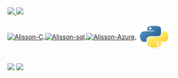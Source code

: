##
 <div>
  <a href="https://github.com/alissongrilo">
  <img height="180em" src="https://github-readme-stats.vercel.app/api?username=alissongrilo&show_icons=true&theme=discord_old_blurple&include_all_commits=true&count_private=true"/>
  <img height="180em" src="https://github-readme-stats.vercel.app/api/top-langs/?username=alissongrilo&layout=compact&langs_count=7&theme=discord_old_blurple"/>
</div>
<div style="display: inline_block"><br>
  <img align="center" alt="Alisson-C" height="60" width="80" src="https://cdn.jsdelivr.net/gh/devicons/devicon/icons/dotnetcore/dotnetcore-plain.svg">
  <img align="center" alt="Alisson-sql" height="60" width="80" src="https://cdn.jsdelivr.net/gh/devicons/devicon/icons/microsoftsqlserver/microsoftsqlserver-plain-wordmark.svg">
  <img align="center" alt="Alisson-Azure" height="60" width="80" src="https://cdn.jsdelivr.net/gh/devicons/devicon/icons/azure/azure-plain-wordmark.svg">
  <img align="center" alt="Alisson-Python" height="60" width="80" src="https://raw.githubusercontent.com/devicons/devicon/master/icons/python/python-original.svg">
 
</div>

 
##
 
 
 <div> 
  <a href = "mailto:alissonmiguel197@gmail.com"><img src="https://img.shields.io/badge/-Gmail-%23333?style=for-the-badge&logo=gmail&logoColor=white" target="_blank"></a>
  <a href="https://www.linkedin.com/in/alisson-miguel-grilo-3a5a791b9/" target="_blank"><img src="https://img.shields.io/badge/-LinkedIn-%230077B5?style=for-the-badge&logo=linkedin&logoColor=white" target="_blank"></a> 
</div>
